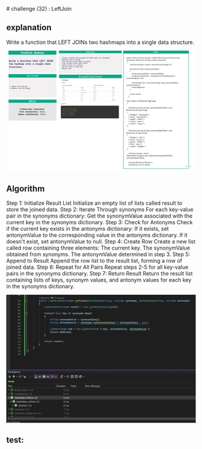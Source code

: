 ﻿﻿# challenge (32) : LeftJoin
## explanation
Write a function that LEFT JOINs two hashmaps into a single data structure.


 ![white](HashTable-LeftJoin.jpg)

## Algorithm
Step 1: Initialize Result List
Initialize an empty list of lists called result to store the joined data.
Step 2: Iterate Through synonyms
For each key-value pair in the synonyms dictionary:
Get the synonymValue associated with the current key in the synonyms dictionary.
Step 3: Check for Antonyms
Check if the current key exists in the antonyms dictionary:
If it exists, set antonymValue to the corresponding value in the antonyms dictionary.
If it doesn't exist, set antonymValue to null.
Step 4: Create Row
Create a new list called row containing three elements:
The current key.
The synonymValue obtained from synonyms.
The antonymValue determined in step 3.
Step 5: Append to Result
Append the row list to the result list, forming a row of joined data.
Step 6: Repeat for All Pairs
Repeat steps 2-5 for all key-value pairs in the synonyms dictionary.
Step 7: Return Result
Return the result list containing lists of keys, synonym values, and antonym values for each key in the synonyms dictionary.


 ![test](TestJoinLeft.png)
## test: